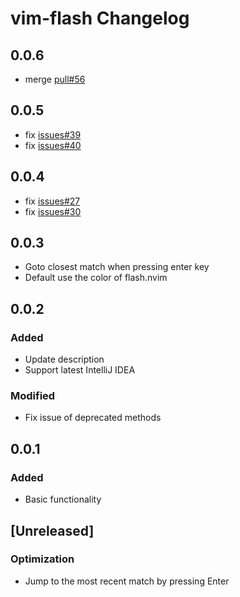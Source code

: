 <!-- Keep a Changelog guide -> https://keepachangelog.com -->

# vim-flash Changelog

## 0.0.6

- merge [pull#56](https://github.com/yelog/vim-flash/pull/56)

## 0.0.5
- fix [issues#39](https://github.com/yelog/vim-flash/issues/39)
- fix [issues#40](https://github.com/yelog/vim-flash/issues/40)

## 0.0.4
- fix [issues#27](https://github.com/yelog/vim-flash/issues/27)
- fix [issues#30](https://github.com/yelog/vim-flash/issues/30)

## 0.0.3
- Goto closest match when pressing enter key
- Default use the color of flash.nvim

## 0.0.2

### Added

- Update description
- Support latest IntelliJ IDEA

### Modified

- Fix issue of deprecated methods

## 0.0.1

### Added

- Basic functionality

## [Unreleased]

### Optimization

- Jump to the most recent match by pressing Enter



